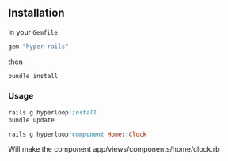 

## Installation

In your `Gemfile`

```ruby
gem "hyper-rails"
```

then

```ruby
bundle install
```

### Usage

```ruby
rails g hyperloop:install
bundle update
```

<!-- Options are :
* --hyper-router to install hyper-router too
* --hyper-mesh to install hyper-mesh too
* --opal-jquery to install opal-jquery in the js application manifest
* --all to do all the above -->

```ruby
rails g hyperloop:component Home::Clock
```

Will make the component app/views/components/home/clock.rb

<!-- ```ruby
rails g hyperloop:router Home::Show
```

Will make the router component app/views/components/home/show.rb

Note that router components are components that mix-in the React::Router module.  Both normal components and routers are called the usual way from controllers or views using the render_component method. -->
